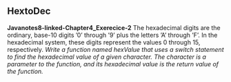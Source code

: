 ## HextoDec
**Javanotes8-linked-Chapter4_Exerecice-2**
The hexadecimal digits are the ordinary, base-10 digits ’0’ through ’9’ plus the letters ’A’ through ’F’. In the hexadecimal system, these digits represent the values 0 through 15, respectively.
*Write a function named hexValue that uses a switch statement to find the hexadecimal value of a given character. The character is a parameter to the function, and its hexadecimal value is the return value of the function.*